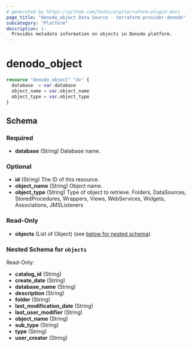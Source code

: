 ```yaml
---
# generated by https://github.com/hashicorp/terraform-plugin-docs
page_title: "denodo_object Data Source - terraform-provider-denodo"
subcategory: "Platform"
description: |-
  Provides metadata information on objects in Denodo platform.
---
```


# denodo_object

```terraform
resource "denodo_object" "dv" {
  database  = var.database
  object_name = var.object_name
  object_type = var.object_type
}
```

<!-- schema generated by tfplugindocs -->
## Schema

### Required

- **database** (String) Database name.

### Optional

- **id** (String) The ID of this resource.
- **object_name** (String) Object name.
- **object_type** (String) Type of object to retrieve. Folders, DataSources, StoredProcedures, Wrappers, Views, WebServices, Widgets, Associations, JMSListeners

### Read-Only

- **objects** (List of Object) (see [below for nested schema](#nestedatt--objects))

<a id="nestedatt--objects"></a>
### Nested Schema for `objects`

Read-Only:

- **catalog_id** (String)
- **create_date** (String)
- **database_name** (String)
- **description** (String)
- **folder** (String)
- **last_modification_date** (String)
- **last_user_modifier** (String)
- **object_name** (String)
- **sub_type** (String)
- **type** (String)
- **user_creator** (String)



